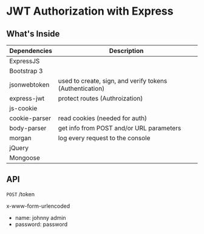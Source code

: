 # JWT Authorization with Express

## What's Inside

| Dependencies | Description |
| ------------- | ------------- |
| ExpressJS   |         |
| Bootstrap 3 |         |
| jsonwebtoken | used to create, sign, and verify tokens (Authentication)  |
| express-jwt      |  protect routes (Authroization) |
| js-cookie        |  |
| cookie-parser    |  read cookies (needed for auth) |
| body-parser      |  get info from POST and/or URL parameters |
| morgan           |  log every request to the console |
| jQuery           | |
| Mongoose         || 

## API

`POST` /token

x-www-form-urlencoded
- name: johnny admin
- password: password
